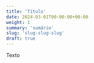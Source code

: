 ```yaml
---
title: 'Título'
date: 2024-03-01T00:00:00+00:00
weight: 1
summary: 'sumário'
slug: 'slug-slug-slug'
draft: true
---
```


Texto